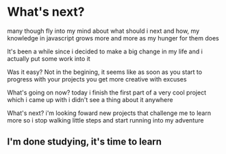 # What's next? #
many though fly into my mind about what should i next and how, my knowledge in javascript grows more and more as my hunger for them does

It's been a while since i decided to make a big change in my life and i actually put some work into it

Was it easy? 
Not in the begining, it seems like as soon as you start to progress with your projects you get more creative with excuses

What's going on now?
today i finish the first part of a very cool project which i came up with i didn't see a thing about it anywhere

What's next?
i'm looking foward new projects that challenge me to learn more so i stop walking little steps and start running into my adventure

## I'm done studying, it's time to learn ##

